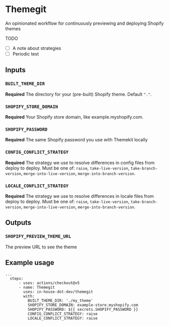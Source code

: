 # Themegit

An opinionated workflow for continuously previewing and deploying Shopify themes

TODO
- [ ] A note about strategies
- [ ] Periodic test

## Inputs

### `BUILT_THEME_DIR`

**Required** The directory for your (pre-built) Shopify theme. Default `"."`.

### `SHOPIFY_STORE_DOMAIN`

**Required** Your Shopify store domain, like example.myshopify.com.

### `SHOPIFY_PASSWORD`

**Required** The same Shopify password you use with Themekit locally

### `CONFIG_CONFLICT_STRATEGY`

**Required** The strategy we use to resolve differences in config files from deploy
to deploy. Must be one of: `raise`, `take-live-version`, `take-branch-version`,
`merge-into-live-version`, `merge-into-branch-version`.

### `LOCALE_CONFLICT_STRATEGY`

**Required** The strategy we use to resolve differences in locale files from deploy
to deploy. Must be one of: `raise`, `take-live-version`, `take-branch-version`,
`merge-into-live-version`, `merge-into-branch-version`.

## Outputs

### `SHOPIFY_PREVIEW_THEME_URL`

The preview URL to see the theme

## Example usage

```
...
  steps:
      - uses: actions/checkout@v5
      - name: Themegit
        uses: in-house-dot-dev/themegit
        with:
          BUILT_THEME_DIR: './my_theme'
          SHOPIFY_STORE_DOMAIN: example-store.myshopify.com
          SHOPIFY_PASSWORD: ${{ secrets.SHOPIFY_PASSWORD }}
          CONFIG_CONFLICT_STRATEGY: raise
          LOCALE_CONFLICT_STRATEGY: raise
```
